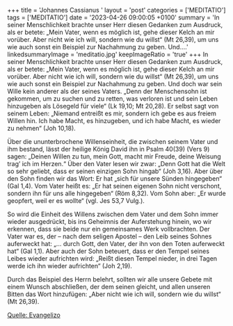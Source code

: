 +++
title = 'Johannes Cassianus  '
layout = 'post'
categories = ['MEDITATIO']
tags = ['MEDITATIO']
date = '2023-04-26 09:00:05 +0100'
summary = 'In seiner Menschlichkeit brachte unser Herr diesen Gedanken zum Ausdruck, als er betete: „Mein Vater, wenn es möglich ist, gehe dieser Kelch an mir vorüber. Aber nicht wie ich will, sondern wie du willst“ (Mt 26,39), um uns wie auch sonst ein Beispiel zur Nachahmung zu geben. Und....'
linkedsummaryImage = 'meditatio.jpg'
keepImageRatio = 'true'
+++
In seiner Menschlichkeit brachte unser Herr diesen Gedanken zum Ausdruck, als er betete: „Mein Vater, wenn es möglich ist, gehe dieser Kelch an mir vorüber. Aber nicht wie ich will, sondern wie du willst“ (Mt 26,39), um uns wie auch sonst ein Beispiel zur Nachahmung zu geben. Und doch war sein Wille kein anderer als der seines Vaters.<!--more--> „Denn der Menschensohn ist gekommen, um zu suchen und zu retten, was verloren ist und sein Leben hinzugeben als Lösegeld für viele“ (Lk 19,10; Mt 20,28). Er selbst sagt von seinem Leben: „Niemand entreißt es mir, sondern ich gebe es aus freiem Willen hin. Ich habe Macht, es hinzugeben, und ich habe Macht, es wieder zu nehmen“ (Joh 10,18).

Über die ununterbrochene Willenseinheit, die zwischen seinem Vater und ihm bestand, lässt der heilige König David ihn in Psalm 40(39) (Vers 9) sagen: „Deinen Willen zu tun, mein Gott, macht mir Freude, deine Weisung trag’ ich im Herzen.“ Über den Vater lesen wir zwar: „Denn Gott hat die Welt so sehr geliebt, dass er seinen einzigen Sohn hingab“ (Joh 3,16). Aber über den Sohn finden wir das Wort: Er hat „sich für unsere Sünden hingegeben“ (Gal 1,4). Vom Vater heißt es: „Er hat seinen eigenen Sohn nicht verschont, sondern ihn für uns alle hingegeben“ (Röm 8,32). Vom Sohn aber: „Er wurde geopfert, weil er es wollte“ (vgl. Jes 53,7 Vulg.).

So wird die Einheit des Willens zwischen dem Vater und dem Sohn immer wieder ausgedrückt, bis ins Geheimnis der Auferstehung hinein, wo wir erkennen, dass sie beide nur ein gemeinsames Werk vollbrachten. Der Vater war es, der – nach dem seligen Apostel – den Leib seines Sohnes auferweckt hat: „… durch Gott, den Vater, der ihn von den Toten auferweckt hat“ (Gal 1,1). Aber auch der Sohn beteuert, dass er den Tempel seines Leibes wieder aufrichten wird: „Reißt diesen Tempel nieder, in drei Tagen werde ich ihn wieder aufrichten“ (Joh 2,19).

Durch das Beispiel des Herrn belehrt, sollten wir alle unsere Gebete mit einem Wunsch abschließen, der dem seinen gleicht, und allen unseren Bitten das Wort hinzufügen: „Aber nicht wie ich will, sondern wie du willst“ (Mt 26,39).




[Quelle: Evangelizo](https://evangeliumtagfuertag.org/DE/gospel)
